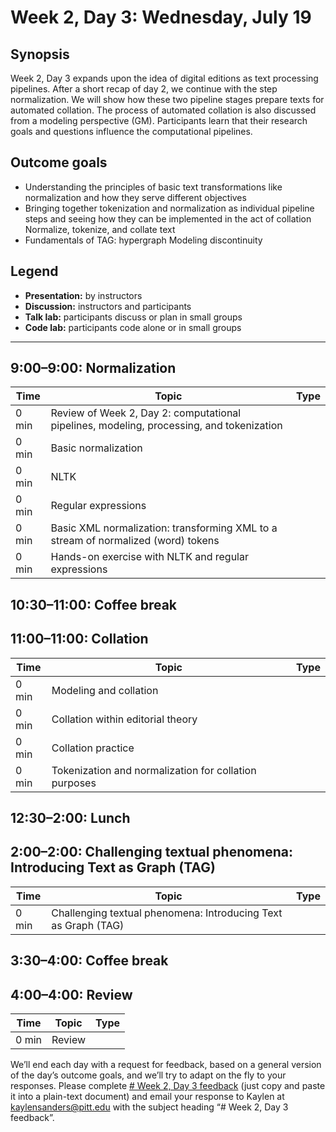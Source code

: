# Week 2, Day 3: Wednesday, July 19
## Synopsis

Week 2, Day 3 expands upon the idea of digital editions as text processing pipelines. After a short recap of day 2, we continue with the step normalization. We will show how these two pipeline stages prepare texts for automated collation. The process of automated collation is also discussed from a modeling perspective (GM). Participants learn that their research goals and questions influence the computational pipelines.

## Outcome goals
* Understanding the principles of basic text transformations like normalization and how they serve different objectives
* Bringing together tokenization and normalization as individual pipeline steps and seeing how they can be implemented in the act of collation Normalize, tokenize, and collate text
* Fundamentals of TAG: hypergraph Modeling discontinuity
## Legend

* **Presentation:** by instructors
* **Discussion:** instructors and participants
* **Talk lab:** participants discuss or plan in small groups
* **Code lab:** participants code alone or in small groups

* * *
## 9:00–9:00: Normalization

Time | Topic | Type
---- | ---- | ---- 
0 min | Review of Week 2, Day 2: computational pipelines, modeling, processing, and tokenization | 
0 min | Basic normalization | 
0 min | NLTK | 
0 min | Regular expressions | 
0 min | Basic XML normalization: transforming XML to a stream of normalized (word) tokens | 
0 min | Hands-on exercise with NLTK and regular expressions | 

## 10:30–11:00: Coffee break

## 11:00–11:00: Collation

Time | Topic | Type
---- | ---- | ---- 
0 min | Modeling and collation | 
0 min | Collation within editorial theory | 
0 min | Collation practice | 
0 min | Tokenization and normalization for collation purposes | 

## 12:30–2:00: Lunch

## 2:00–2:00: Challenging textual phenomena: Introducing Text as Graph (TAG)

Time | Topic | Type
---- | ---- | ---- 
0 min | Challenging textual phenomena: Introducing Text as Graph (TAG) | 

## 3:30–4:00: Coffee break

## 4:00–4:00: Review

Time | Topic | Type
---- | ---- | ---- 
0 min | Review | 

We’ll end each day with a request for feedback, based on a general version of the day’s outcome goals, and we’ll try to adapt on the fly to your responses. Please complete [# Week 2, Day 3 feedback](week_2_day_3_feedback.md) (just copy and paste it into a plain-text document) and email your response to Kaylen at [kaylensanders@pitt.edu](mailto:kaylensanders@pitt.edu) with the subject heading “# Week 2, Day 3 feedback”.